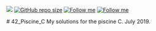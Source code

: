 <p align="center">

<a href="https://hits.seeyoufarm.com"/><img src="https://hits.seeyoufarm.com/api/count/incr/badge.svg?url=https%3A%2F%2Fgithub.com%2FDannMartinnez%2F42_Piscine_C"/></a>
<a href="https://github.com/DannMartinnez/42_Piscine_C"/><img alt="GitHub repo size" src="https://img.shields.io/github/repo-size/DannMartinnez/42_Piscine_C"/></a>
<a href="https://twitter.com/intent/follow?screen_name=DannMartinnez"/><img alt="Follow me" src="https://img.shields.io/badge/Twitter-@DannMartinnez-00acee?logo=twitter"/></a>
<a href="https://www.instagram.com/dannmartinnez/"/><img alt="Follow me" src="https://img.shields.io/badge/Instagram-@DannMartinnez-f58529?logo=instagram"/></a>
</p>
# 42_Piscine_C
My solutions for the piscine C. July 2019.
